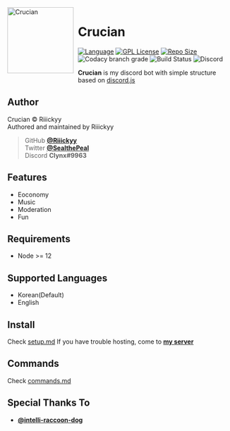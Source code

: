 <img width="150" height="150" align="left" style="float: left; margin: 0 10px 10px 0;" alt="Crucian" src="https://imgur.com/QvReqZN.png">

# Crucian
[![Language](https://img.shields.io/badge/Language-Node.js-red?style=for-the-badge&logo=node.js)](nodejs)
[![GPL License](https://img.shields.io/badge/License-GPL-blue?style=for-the-badge&logo=github)](LICENSE)
[![Repo Size](https://img.shields.io/github/languages/code-size/xCrypt0r/Crucian?style=for-the-badge&label=SIZE&logo=github)](/../../)
![Codacy branch grade](https://img.shields.io/codacy/grade/a3f21df5a2c84e789dc94b0c66ce5aac/master?style=for-the-badge&label=QUALITY&logo=codacy)
![Build Status](https://img.shields.io/travis/Riiickyy/Crucian/master?style=for-the-badge&logo=travis)
![Discord](https://img.shields.io/discord/776048364071813131?color=7289da&label=discord&logo=discord&logoColor=white&style=for-the-badge)

**Crucian** is my discord bot with simple structure based on [discord.js](https://github.com/discordjs/discord.js)


## Author
Crucian © Riiickyy  
Authored and maintained by Riiickyy  

> GitHub [**@Riiickyy**][my github]  
> Twitter [**@SealthePeal**][my twitter]  
> Discord **Clynx#9963**  

## Features
-  Eoconomy
-  Music
-  Moderation
-  Fun

## Requirements
-   Node >= 12

## Supported Languages
-   Korean(Default)
-   English

## Install
Check [setup.md](docs/setup.md)
If you have trouble hosting, come to [**my server**][my server]

## Commands
Check [commands.md](docs/commands.md)

## Special Thanks To
- [**@intelli-raccoon-dog**](https://github.com/intelli-raccoon-dog)

[nodejs]: https://nodejs.org/en/about/
[my server]: https://discord.gg/YqwtJkPa4y
[my github]: https://github.com/Riiickyy/
[my twitter]: https://twitter.com/SealthePeal
